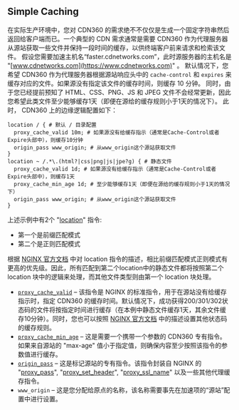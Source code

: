 ## Simple Caching

在实际生产环境中，您对 CDN360 的需求绝不不仅仅是生成一个固定字符串然后返回给客户端而已。一个典型的 CDN 需求通常是需要 CDN360 作为代理服务器从源站获取一些文件并保持一段时间的缓存，以供终端客户前来请求和检索该文件。
假设您需要加速主机名“faster.cdnetworks.com”，此时源服务器的主机名是 "[www.cdnetworks.com](https://www.cdnetworks.com)" 。
默认情况下，您希望 CDN360 作为代理服务器根据源站响应头中的 `cache-control` 和 `expires` 来缓存对应的文件。如果源没有指定该文件的缓存时间，则缓存 10 分钟。
同时，由于您已经提前预知了 HTML、CSS、PNG、JS 和 JPEG 文件不会经常更新，因此您希望此类文件至少能够缓存1天（即便在源给的缓存规则小于1天的情况下）。
此时， CDN360 上的边缘逻辑配置如下：
```nginx
location / { # 默认 / 目录配置
  proxy_cache_valid 10m; # 如果源没有给缓存指示（通常是Cache-Control或者Expire头部中），则缓存10分钟
  origin_pass www_origin; # 从www_origin这个源站获取文件
}
location ~ /.*\.(html?|css|png|js|jpe?g) { # 静态文件
  proxy_cache_valid 1d; # 如果源没有给缓存指示（通常是Cache-Control或者Expire头部中），则缓存1天
  proxy_cache_min_age 1d; # 至少能够缓存1天（即便在源给的缓存规则小于1天的情况下）
  origin_pass www_origin; # 从www_origin这个源站获取文件
}
```
上述示例中有2个 "[location](http://nginx.org/en/docs/http/ngx_http_core_module.html#location)" 指令:

*   第一个是前缀匹配模式
*   第二个是正则匹配模式

根据 [NGINX 官方文档](http://nginx.org/en/docs/http/ngx_http_core_module.html#location) 中对 location 指令的描述，相比前缀匹配模式正则模式有更高的优先级。因此，所有匹配到第二个location中的静态文件都将按照第二个 location 块中的逻辑来处理，而其他文件类型则由第一个 location 块处理。
*   [`proxy_cache_valid`](</docs/edge-logic/supported-directives.md#proxy_cache_valid>) – 该指令是 NGINX 的标准指令，用于在源站没有给缓存指示时，指定 CDN360 的缓存时间。默认情况下，成功获得200/301/302状态码的文件将按指定时间进行缓存（在本例中静态文件缓存1天，其余文件缓存10分钟）。同时，您也可以按照 [NGINX 官方文档](http://nginx.org/en/docs/http/ngx_http_proxy_module.html#proxy_cache_valid) 中的描述设置其他状态码的缓存规则。
*   [`proxy_cache_min_age`](</docs/edge-logic/supported-directives.md#proxy_cache_min_age>)  – 这是需要一个携带一个参数的 CDN360 专有指令。如果来自源站的 "max-age" 值小于指定值，则确保内容至少按照该指令的参数值进行缓存。
*   [`origin_pass`](</docs/edge-logic/supported-directives.md#origin_pass>) – 这是标记源站的专有指令。该指令封装自 NGINX 的 "[proxy_pass](http://nginx.org/en/docs/http/ngx_http_proxy_module.html#proxy_pass)", "[proxy_set_header](http://nginx.org/en/docs/http/ngx_http_proxy_module.html#proxy_set_header)", "[proxy_ssl_name](http://nginx.org/en/docs/http/ngx_http_proxy_module.html#proxy_ssl_name)" 以及一些其他代理缓存指令。
*   `www_origin` – 这是您分配给原点的名称，该名称需要事先在加速项的“源站”配置中进行设置。

